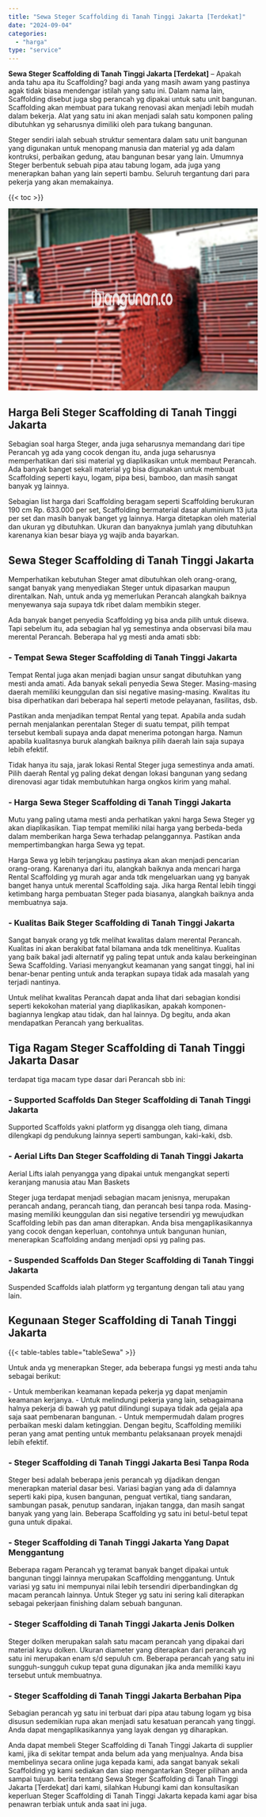 ```yaml
---
title: "Sewa Steger Scaffolding di Tanah Tinggi Jakarta [Terdekat]"
date: "2024-09-04"
categories: 
  - "harga"
type: "service"
---
```


**Sewa Steger Scaffolding di Tanah Tinggi Jakarta \[Terdekat\]** – Apakah anda tahu apa itu Scaffolding? bagi anda yang masih awam yang pastinya agak tidak biasa mendengar istilah yang satu ini. Dalam nama lain, Scaffolding disebut juga sbg perancah yg dipakai untuk satu unit bangunan. Scaffolding akan membuat para tukang renovasi akan menjadi lebih mudah dalam bekerja. Alat yang satu ini akan menjadi salah satu komponen paling dibutuhkan yg seharusnya dimiliki oleh para tukang bangunan.

Steger sendiri ialah sebuah struktur sementara dalam satu unit bangunan yang digunakan untuk menopang manusia dan material yg ada dalam kontruksi, perbaikan gedung, atau bangunan besar yang lain. Umumnya Steger berbentuk sebuah pipa atau tabung logam, ada juga yang menerapkan bahan yang lain seperti bambu. Seluruh tergantung dari para pekerja yang akan memakainya.

{{< toc >}}

![Sewa Steger Scaffolding di Tanah Tinggi Jakarta [Terdekat]](/images/sewa-scaffolding-steger-02.png)

## Harga Beli Steger Scaffolding di Tanah Tinggi Jakarta

Sebagian soal harga Steger, anda juga seharusnya memandang dari tipe Perancah yg ada yang cocok dengan itu, anda juga seharusnya memperhatikan dari sisi material yg diaplikasikan untuk membaut Perancah. Ada banyak banget sekali material yg bisa digunakan untuk membuat Scaffolding seperti kayu, logam, pipa besi, bamboo, dan masih sangat banyak yg lainnya.

Sebagian list harga dari Scaffolding beragam seperti Scaffolding berukuran 190 cm Rp. 633.000 per set, Scaffolding bermaterial dasar aluminium 13 juta per set dan masih banyak banget yg lainnya. Harga ditetapkan oleh material dan ukuran yg dibutuhkan. Ukuran dan banyaknya jumlah yang dibutuhkan karenanya kian besar biaya yg wajib anda bayarkan.

## Sewa Steger Scaffolding di Tanah Tinggi Jakarta

Memperhatikan kebutuhan Steger amat dibutuhkan oleh orang-orang, sangat banyak yang menyediakan Steger untuk dipasarkan maupun direntalkan. Nah, untuk anda yg memerlukan Perancah alangkah baiknya menyewanya saja supaya tdk ribet dalam membikin steger.

Ada banyak banget penyedia Scaffolding yg bisa anda pilih untuk disewa. Tapi sebelum itu, ada sebagian hal yg semestinya anda observasi bila mau merental Perancah. Beberapa hal yg mesti anda amati sbb:

### \- Tempat Sewa Steger Scaffolding di Tanah Tinggi Jakarta

Tempat Rental juga akan menjadi bagian unsur sangat dibutuhkan yang mesti anda amati. Ada banyak sekali penyedia Sewa Steger. Masing-masing daerah memiliki keunggulan dan sisi negative masing-masing. Kwalitas itu bisa diperhatikan dari beberapa hal seperti metode pelayanan, fasilitas, dsb.

Pastikan anda menjadikan tempat Rental yang tepat. Apabila anda sudah pernah menjalankan perentalan Steger di suatu tempat, pilih tempat tersebut kembali supaya anda dapat menerima potongan harga. Namun apabila kualitasnya buruk alangkah baiknya pilih daerah lain saja supaya lebih efektif.

Tidak hanya itu saja, jarak lokasi Rental Steger juga semestinya anda amati. Pilih daerah Rental yg paling dekat dengan lokasi bangunan yang sedang direnovasi agar tidak membutuhkan harga ongkos kirim yang mahal.

### \- Harga Sewa Steger Scaffolding di Tanah Tinggi Jakarta

Mutu yang paling utama mesti anda perhatikan yakni harga Sewa Steger yg akan diaplikasikan. Tiap tempat memiliki nilai harga yang berbeda-beda dalam memberikan harga Sewa terhadap pelanggannya. Pastikan anda mempertimbangkan harga Sewa yg tepat.

Harga Sewa yg lebih terjangkau pastinya akan akan menjadi pencarian orang-orang. Karenanya dari itu, alangkah baiknya anda mencari harga Rental Scaffolding yg murah agar anda tdk mengeluarkan uang yg banyak banget hanya untuk merental Scaffolding saja. Jika harga Rental lebih tinggi ketimbang harga pembuatan Steger pada biasanya, alangkah baiknya anda membuatnya saja.

### \- Kualitas Baik Steger Scaffolding di Tanah Tinggi Jakarta

Sangat banyak orang yg tdk melihat kwalitas dalam merental Perancah. Kualitas ini akan berakibat fatal bilamana anda tdk menelitinya. Kualitas yang baik bakal jadi alternatif yg paling tepat untuk anda kalau berkeinginan Sewa Scaffolding. Variasi menyangkut keamanan yang sangat tinggi, hal ini benar-benar penting untuk anda terapkan supaya tidak ada masalah yang terjadi nantinya.

Untuk melihat kwalitas Perancah dapat anda lihat dari sebagian kondisi seperti kekokohan material yang diaplikasikan, apakah komponen-bagiannya lengkap atau tidak, dan hal lainnya. Dg begitu, anda akan mendapatkan Perancah yang berkualitas.

## Tiga Ragam Steger Scaffolding di Tanah Tinggi Jakarta Dasar

terdapat tiga macam type dasar dari Perancah sbb ini:

### \- Supported Scaffolds Dan Steger Scaffolding di Tanah Tinggi Jakarta

Supported Scaffolds yakni platform yg disangga oleh tiang, dimana dilengkapi dg pendukung lainnya seperti sambungan, kaki-kaki, dsb.

### \- Aerial Lifts Dan Steger Scaffolding di Tanah Tinggi Jakarta

Aerial Lifts ialah penyangga yang dipakai untuk mengangkat seperti keranjang manusia atau Man Baskets

Steger juga terdapat menjadi sebagian macam jenisnya, merupakan perancah andang, perancah tiang, dan perancah besi tanpa roda. Masing-masing memiliki keunggulan dan sisi negative tersendiri yg mewujudkan Scaffolding lebih pas dan aman diterapkan. Anda bisa mengaplikasikannya yang cocok dengan keperluan, contohnya untuk bangunan hunian, menerapkan Scaffolding andang menjadi opsi yg paling pas.

### \- Suspended Scaffolds Dan Steger Scaffolding di Tanah Tinggi Jakarta

Suspended Scaffolds ialah platform yg tergantung dengan tali atau yang lain.

## Kegunaan Steger Scaffolding di Tanah Tinggi Jakarta

{{< table-tables table="tableSewa" >}}

Untuk anda yg menerapkan Steger, ada beberapa fungsi yg mesti anda tahu sebagai berikut:

\- Untuk memberikan keamanan kepada pekerja yg dapat menjamin keamanan kerjanya. - Untuk melindungi pekerja yang lain, sebagaimana halnya pekerja di bawah yg patut dilindungi supaya tidak ada gejala apa saja saat pembenaran bangunan. - Untuk mempermudah dalam progres perbaikan meski dalam ketinggian. Dengan begitu, Scaffolding memiliki peran yang amat penting untuk membantu pelaksanaan proyek menajdi lebih efektif.

### \- Steger Scaffolding di Tanah Tinggi Jakarta Besi Tanpa Roda

Steger besi adalah beberapa jenis perancah yg dijadikan dengan menerapkan material dasar besi. Variasi bagian yang ada di dalamnya seperti kaki pipa, kusen bangunan, penguat vertikal, tiang sandaran, sambungan pasak, penutup sandaran, injakan tangga, dan masih sangat banyak yang yang lain. Beberapa Scaffolding yg satu ini betul-betul tepat guna untuk dipakai.

### \- Steger Scaffolding di Tanah Tinggi Jakarta Yang Dapat Menggantung

Beberapa ragam Perancah yg teramat banyak banget dipakai untuk bangunan tinggi lainnya merupakan Scaffolding menggantung. Untuk variasi yg satu ini mempunyai nilai lebih tersendiri diperbandingkan dg macam perancah lainnya. Untuk Steger yg satu ini sering kali diterapkan sebagai pekerjaan finishing dalam sebuah bangunan.

### \- Steger Scaffolding di Tanah Tinggi Jakarta Jenis Dolken

Steger dolken merupakan salah satu macam perancah yang dipakai dari material kayu dolken. Ukuran diameter yang diterapkan dari perancah yg satu ini merupakan enam s/d sepuluh cm. Beberapa perancah yang satu ini sungguh-sungguh cukup tepat guna digunakan jika anda memiliki kayu tersebut untuk membuatnya.

### \- Steger Scaffolding di Tanah Tinggi Jakarta Berbahan Pipa

Sebagian perancah yg satu ini terbuat dari pipa atau tabung logam yg bisa disusun sedemikian rupa akan menjadi satu kesatuan perancah yang tinggi. Anda dapat mengaplikasikannya yang layak dengan yg diharapkan.

Anda dapat membeli Steger Scaffolding di Tanah Tinggi Jakarta di supplier kami, jika di sekitar tempat anda belum ada yang menjualnya. Anda bisa membelinya secara online juga kepada kami, ada sangat banyak sekali Scaffolding yg kami sediakan dan siap mengantarkan Steger pilihan anda sampai tujuan. berita tentang Sewa Steger Scaffolding di Tanah Tinggi Jakarta \[Terdekat\] dari kami, silahkan Hubungi kami dan konsultasikan keperluan Steger Scaffolding di Tanah Tinggi Jakarta kepada kami agar bisa penawran terbiak untuk anda saat ini juga.
